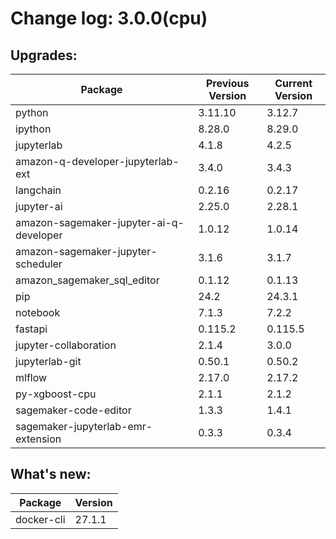 # Change log: 3.0.0(cpu)

## Upgrades: 

Package | Previous Version | Current Version
---|---|---
python|3.11.10|3.12.7
ipython|8.28.0|8.29.0
jupyterlab|4.1.8|4.2.5
amazon-q-developer-jupyterlab-ext|3.4.0|3.4.3
langchain|0.2.16|0.2.17
jupyter-ai|2.25.0|2.28.1
amazon-sagemaker-jupyter-ai-q-developer|1.0.12|1.0.14
amazon-sagemaker-jupyter-scheduler|3.1.6|3.1.7
amazon_sagemaker_sql_editor|0.1.12|0.1.13
pip|24.2|24.3.1
notebook|7.1.3|7.2.2
fastapi|0.115.2|0.115.5
jupyter-collaboration|2.1.4|3.0.0
jupyterlab-git|0.50.1|0.50.2
mlflow|2.17.0|2.17.2
py-xgboost-cpu|2.1.1|2.1.2
sagemaker-code-editor|1.3.3|1.4.1
sagemaker-jupyterlab-emr-extension|0.3.3|0.3.4

## What's new: 

Package | Version 
---|---
docker-cli|27.1.1
